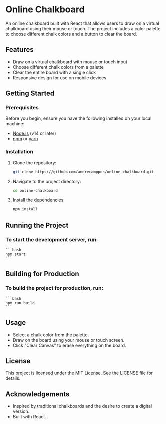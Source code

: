 # Online Chalkboard

<!-- ![Chalkboard Preview](path_to_screenshot.png) Add a screenshot of your app here -->

An online chalkboard built with React that allows users to draw on a virtual chalkboard using their mouse or touch. The project includes a color palette to choose different chalk colors and a button to clear the board.

## Features

- Draw on a virtual chalkboard with mouse or touch input
- Choose different chalk colors from a palette
- Clear the entire board with a single click
- Responsive design for use on mobile devices

<!-- ## Demo

Check out the live demo [here](your_demo_link). -->

## Getting Started

### Prerequisites

Before you begin, ensure you have the following installed on your local machine:

- [Node.js](https://nodejs.org/) (v14 or later)
- [npm](https://www.npmjs.com/) or [yarn](https://yarnpkg.com/)

### Installation

1. Clone the repository:

   ```bash
   git clone https://github.com/andrecamppos/online-chalkboard.git
   ```

2. Navigate to the project directory:

    ```bash
    cd online-chalkboard
    ```

3. Install the dependencies:

    ```bash
    npm install
    ```

## Running the Project

### To start the development server, run:

    ```bash
    npm start
    ```

## Building for Production
### To build the project for production, run:

    ```bash
    npm run build
    ```

## Usage

- Select a chalk color from the palette.
- Draw on the board using your mouse or touch screen.
- Click "Clear Canvas" to erase everything on the board.

## License
This project is licensed under the MIT License. See the LICENSE file for details.

## Acknowledgements
- Inspired by traditional chalkboards and the desire to create a digital version.
- Built with React.

